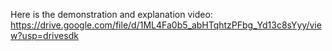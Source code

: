 Here is the demonstration and explanation video: https://drive.google.com/file/d/1ML4Fa0b5_abHTqhtzPFbg_Yd13c8sYyy/view?usp=drivesdk
